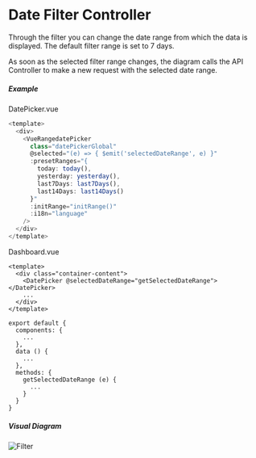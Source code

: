 # Date Filter Controller

Through the filter you can change the date range from which the data is displayed.
The default filter range is set to 7 days.

As soon as the selected filter range changes, the diagram calls the API Controller to make a new request with the selected date range.



##### Example

DatePicker.vue

```javascript
<template>
  <div>
    <VueRangedatePicker
      class="datePickerGlobal"
      @selected="(e) => { $emit('selectedDateRange', e) }"
      :presetRanges="{
        today: today(),
        yesterday: yesterday(),
        last7Days: last7Days(),
        last14Days: last14Days()
      }"
      :initRange="initRange()"
      :i18n="language"
    />
  </div>
</template>
```

Dashboard.vue

```
<template>
  <div class="container-content">
    <DatePicker @selectedDateRange="getSelectedDateRange"></DatePicker>
    ...
  </div>
</template>

export default {
  components: {
	...
  },
  data () {
    ...
  },
  methods: {
    getSelectedDateRange (e) {
      ...
    }
  }
}
```



##### Visual Diagram

![Filter](https://duaw26jehqd4r.cloudfront.net/items/0q022D04211x0T0q1a0g/Filter.jpg?v=27911e80)



















